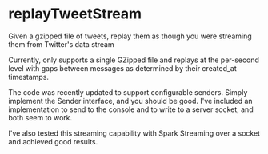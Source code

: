 # replayTweetStream
Given a gzipped file of tweets, replay them as though you were streaming them from Twitter's data stream

Currently, only supports a single GZipped file and replays at the per-second level with gaps between messages as determined by their created_at timestamps. 

The code was recently updated to support configurable senders. Simply implement the Sender interface, and you should be good. I've included an implementation to send to the console and to write to a server socket, and both seem to work.

I've also tested this streaming capability with Spark Streaming over a socket and achieved good results.